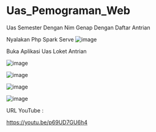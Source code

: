 # Uas_Pemograman_Web
Uas Semester Dengan Nim Genap Dengan Daftar Antrian 

Nyalakan Php Spark Serve
![image](https://user-images.githubusercontent.com/81576402/128018911-73cafa0f-7fd8-4677-9287-eed02cff3193.png)

Buka Aplikasi Uas Loket Antrian

![image](https://user-images.githubusercontent.com/81576402/128019111-444ffaa5-32bf-4893-ac07-a34011df78ff.png)

![image](https://user-images.githubusercontent.com/81576402/128019165-d006efce-e43c-474e-9676-7e882172939d.png)

![image](https://user-images.githubusercontent.com/81576402/128019228-c27a1f6d-fe64-4f58-b74e-2a664d789112.png)

![image](https://user-images.githubusercontent.com/81576402/128019330-aa651955-0dcf-4700-8691-442d9e46e491.png)

URL YouTube :

https://youtu.be/p69UD7GU6h4
